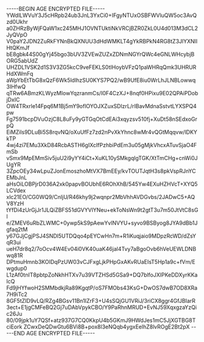 -----BEGIN AGE ENCRYPTED FILE-----
YWdlLWVuY3J5cHRpb24ub3JnL3YxCi0+IFgyNTUxOSBFWVluQW5oc3AvQzd0Ukhr
a0ZHRzByWjFQaW1xc245MHJ1OVNTUktiNkVRCjBZR0ZkL0U4d013M3dCL2JyQVpO
V0paY2JDN2ZuRkFYNnBkQXNUU3dHdWMKLT4gYkRBPkN4RG8tZ3JlYXNlIHtQKmJf
bE8gbk44S00gYj45bgo3bUV3ZVEwZUZxZDNmNGYrQWc4eGNLWHcybjBORG5abUdZ
UHZDL1VSK2d1S3V3ZG5kcC9veFEKLS0tIHoybVFzQ1paWHRqQmk3UHRURHdXWmFq
aWpYbEtTbG8xQzF6Wk5ldlhzSU0KYS7PQ2/wB9UfE8iu0WrLhJLNBLowwq3IHfwQ
qTRw6ABmzKLWyzMIowYqzranmCs/I0F4CzXJ+8nqf0HPixu9E02QPAiPDobjDxIC
OW4TRxrle14Fpq6M1Bj5mY9oflOYOJXZuxSDlzrL/rIBavMdnaSstvtLYXSPQ4pw
Fg7591bcpDVuOzjC8L8uFy9yGTGqOtCdEAi3xqyzsv510fj+XuDt58nSEdxoGrpQ
EiMZils9DLuBi5S8rqvNQ/oXuUfFz7zd2nPvXkYhnc8wMr4vQGtMqqvw/lDKYkTP
4wj4zi7EMu3XkD84RcbASTH6gIXcIfPzhbiPdEm3u05gMjkVhcxATuvSjaO4FmSb
vSmx9MpEMmSiv5juU2i9yYY4iCt+XuKL10ySMkgqlgTGK/XtTmCHg+cnWi0JUgYR
3ZpcOEy34wLpuZJonEmoszhoMtVX7BmEEy/kvTOUTJqtH3s8pkVspRJnYCEMbJnL
aHsOiLOBPjrD036A2xk0papvBOUbhE6ROhXhB/545Yw4EXuHZHVcT+XYQ5LCVdex
xlc21EO/CG0WQ9/CnljU/R46khy9j2wqnpr2MbVhhAVDGvbs/2JADwC5+AQV8YzH
tYfDi4zUrGjJr1JLQiZBFS51dGVYVlYNeu+ekToNsWn9t2gtT3u7m50JtVtC8sGl
e/ZMEV6uRbZLWMC+0ywp5kS9pAewYvlNVYU+syvo9BSByog8JYA9dBb1Jgfaq2tM
y67GJjCgjPSJ4SNDl5UTDQqo4pEYCwHn7m+R1iKuqjaio9MDpzRcWD/dZsYqR3ui
ueH7dr8q2/7oOcv4W4Ev04i0VK40uaK46jal4Tvy7aBgoOvb6hVeUEWLDNBwq81R
DPtmuHmnb3KOIDqPzUW03vCJFxgLjkPHpGxAKvRUaEIsT5Hp1a9c+fVm/Ewgdup0
L1zAf0tnIT8pbtpZoNkhHTXv7u39VTZHSd5GSa9+DQ7blfoJXlPKeDDXyrKKalcQ
Fd9jHYfwoH2SMMbdkjRa89KgqtP/oS7FMObs43KsG+DwOS7dwB7OD8XRa7H9iTc2
8GF5tZID9vLQ/RZg4BGsv11Bn1IZrF3+U4sSQjGU1VRiJ/3riCX8ggr4GfJBIarR
3ect+E1jgCMFeBQ2Gj7uDAbVpykCBO/Y9PaRhnMRUD+EvNJ59XqxgzaYzQic26Ju
80/09jpk1uY7QSf+atz937G7CQ0KkpU4b5GKmJ9HWdJes1mC5JjXGTBG8TciEork
ZCwxDeQDwGtu6BVi8B+pox8l3eNQqb4ygxEelhZ8lvROgE2Bt2pX
-----END AGE ENCRYPTED FILE-----
